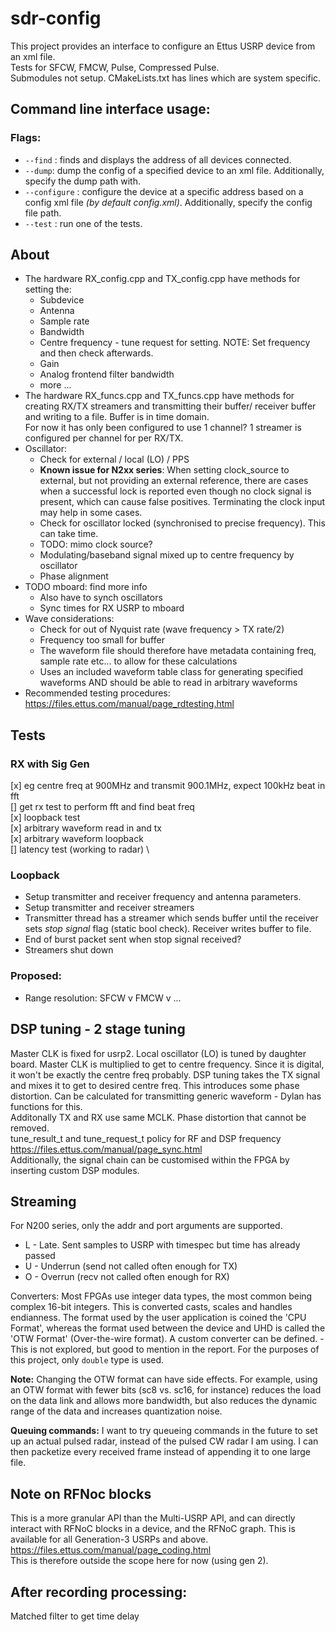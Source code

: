 # sdr-config

This project provides an interface to configure an Ettus USRP device from an xml file.\
Tests for SFCW, FMCW, Pulse, Compressed Pulse.\
Submodules not setup. CMakeLists.txt has lines which are system specific.

## Command line interface usage:
### Flags:

* `--find` : finds and displays the address of all devices connected. 
* `--dump`: dump the config of a specified device to an xml file. 
Additionally, specify  the dump path with. 
* `--configure` : configure the device at a specific address based on a config xml file *(by default config.xml)*. 
Additionally, specify the config file path. 
* `--test` : run one of the tests.



## About
* The hardware RX_config.cpp and TX_config.cpp have methods for setting the:
    * Subdevice
    * Antenna
    * Sample rate
    * Bandwidth
    * Centre frequency - tune request for setting. NOTE: Set frequency and then check afterwards.
    * Gain
    * Analog frontend filter bandwidth
    * more ...
* The hardware RX_funcs.cpp and TX_funcs.cpp have methods for creating RX/TX streamers and transmitting their buffer/ receiver buffer and writing to a file. Buffer is in time domain. \
For now it has only been configured to use 1 channel? 1 streamer is configured per channel for per RX/TX.
* Oscillator: 
    * Check for external / local (LO) / PPS
    * __Known issue for N2xx series__: When setting clock_source to external, but not providing an external reference, there are cases when a successful lock is reported even though no clock signal is present, which can cause false positives. Terminating the clock input may help in some cases. 
    * Check for oscillator locked (synchronised to precise frequency). This can take time.
    * TODO: mimo clock source?
    * Modulating/baseband signal mixed up to centre frequency by oscillator
    * Phase alignment
* TODO mboard: find more info
    * Also have to synch oscillators
    * Sync times for RX USRP to mboard
* Wave considerations:
    * Check for out of Nyquist rate (wave frequency > TX rate/2)
    * Frequency too small for buffer
    * The waveform file should therefore have metadata containing freq, sample rate etc... to allow for these calculations
    * Uses an included waveform table class for generating specified waveforms AND should be able to read in arbitrary waveforms
* Recommended testing procedures: https://files.ettus.com/manual/page_rdtesting.html


## Tests
### RX with Sig Gen
[x] eg centre freq at 900MHz and transmit 900.1MHz, expect 100kHz beat in fft \
[] get rx test to perform fft and find beat freq \
[x] loopback test \
[x] arbitrary waveform read in and tx \
[x] arbitrary waveform loopback \
[] latency test (working to radar) \


### Loopback
* Setup transmitter and receiver frequency and antenna parameters.
* Setup transmitter and receiver streamers
* Transmitter thread has a streamer which sends buffer until the receiver sets *stop signal* flag (static bool check). Receiver writes buffer to file.
* End of burst packet sent when stop signal received?
* Streamers shut down

### Proposed:
* Range resolution: SFCW v FMCW v ...


## DSP tuning - 2 stage tuning
Master CLK is fixed for usrp2. Local oscillator (LO) is tuned by daughter board. Master CLK is multiplied to get to centre frequency. Since it is digital, it won't be exactly the centre freq probably. DSP tuning takes the TX signal and mixes it to get to desired centre freq. This introduces some phase distortion. Can be calculated for transmitting generic waveform - Dylan has functions for this. \
Additonally TX and RX use same MCLK. Phase distortion that cannot be removed.\
tune_result_t and tune_request_t policy for RF and DSP frequency \
https://files.ettus.com/manual/page_sync.html \
Additionally, the signal chain can be customised within the FPGA by inserting custom DSP modules.


## Streaming
For N200 series, only the addr and port arguments are supported.

* L - Late. Sent samples to USRP with timespec but time has already passed 
* U - Underrun (send not called often enough for TX)
* O - Overrun (recv not called often enough for RX)

Converters: Most FPGAs use integer data types, the most common being complex 16-bit integers. This is converted casts, scales and handles endianness. The format used by the user application is coined the 'CPU Format', whereas the format used between the device and UHD is called the 'OTW Format' (Over-the-wire format). A custom converter can be defined. - This is not explored, but good to mention in the report. For the purposes of this project, only `double` type is used.

__Note:__ Changing the OTW format can have side effects. For example, using an OTW format with fewer bits (sc8 vs. sc16, for instance) reduces the load on the data link and allows more bandwidth, but also reduces the dynamic range of the data and increases quantization noise. 


__Queuing commands:__ I want to try queueing commands in the future to set up an actual pulsed radar, instead of the pulsed CW radar I am using. I can then packetize every received frame instead of appending it to one large file.


## Note on RFNoc blocks
This is a more granular API than the Multi-USRP API, and can directly interact with RFNoC blocks in a device, and the RFNoC graph. This is available for all Generation-3 USRPs and above. https://files.ettus.com/manual/page_coding.html \
This is therefore outside the scope here for now (using gen 2).




## After recording processing:
Matched filter to get time delay 